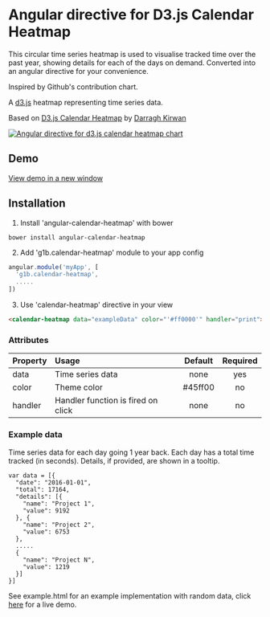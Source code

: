 # Angular directive for D3.js Calendar Heatmap

This circular time series heatmap is used to visualise tracked time over the past year, showing details for each of the days on demand.
Converted into an angular directive for your convenience.

Inspired by Github's contribution chart.

A [d3.js](https://d3js.org/) heatmap representing time series data. 

Based on [D3.js Calendar Heatmap](https://github.com/DKirwan/calendar-heatmap) by [Darragh Kirwan](https://github.com/DKirwan)

[![Angular directive for d3.js calendar heatmap chart](https://raw.githubusercontent.com/g1eb/angular-calendar-heatmap/master/screenshot.png)](https://rawgit.com/g1eb/angular-calendar-heatmap/master/example.html)

## Demo

<a href="https://rawgit.com/g1eb/angular-calendar-heatmap/master/example.html" target="_blank">View demo in a new window</a>

## Installation

1) Install 'angular-calendar-heatmap' with bower

```
bower install angular-calendar-heatmap
```

2) Add 'g1b.calendar-heatmap' module to your app config


```javascript
angular.module('myApp', [
  'g1b.calendar-heatmap',
  .....
])
```

3) Use 'calendar-heatmap' directive in your view

```html
<calendar-heatmap data="exampleData" color="'#ff0000'" handler="print"></calendar-heatmap>
```

### Attributes

|Property        | Usage           | Default  | Required |
|:------------- |:-------------|:-----:|:-----:|
| data | Time series data | none | yes |
| color | Theme color | #45ff00 | no |
| handler | Handler function is fired on click | none | no |

### Example data

Time series data for each day going 1 year back.
Each day has a total time tracked (in seconds).
Details, if provided, are shown in a tooltip.

```
var data = [{
  "date": "2016-01-01",
  "total": 17164,
  "details": [{
    "name": "Project 1",
    "value": 9192
  }, {
    "name": "Project 2",
    "value": 6753
  },
  .....
  {
    "name": "Project N",
    "value": 1219
  }]
}]
```

See example.html for an example implementation with random data, click <a href="https://rawgit.com/g1eb/angular-calendar-heatmap/master/example.html" target="_blank">here</a> for a live demo.
